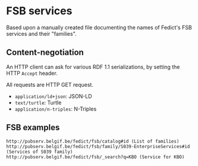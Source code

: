# FSB services

Based upon a manually created file documenting the names of Fedict's FSB services and their "families".

## Content-negotiation

An HTTP client can ask for various  RDF 1.1 serializations, by setting the HTTP `Accept` header.

All requests are HTTP GET request.

  * `application/ld+json`: JSON-LD
  * `text/turtle`: Turtle
  * `application/n-triples`: N-Triples

## FSB examples

```
http://pubserv.belgif.be/fedict/fsb/catalog#id (List of families)
http://pubserv.belgif.be/fedict/fsb/family/S039-EnterpriseServices#id (Services of S039 family)
http://pubserv.belgif.be/fedict/fsb/_search?q=KBO (Service for KBO)
```
